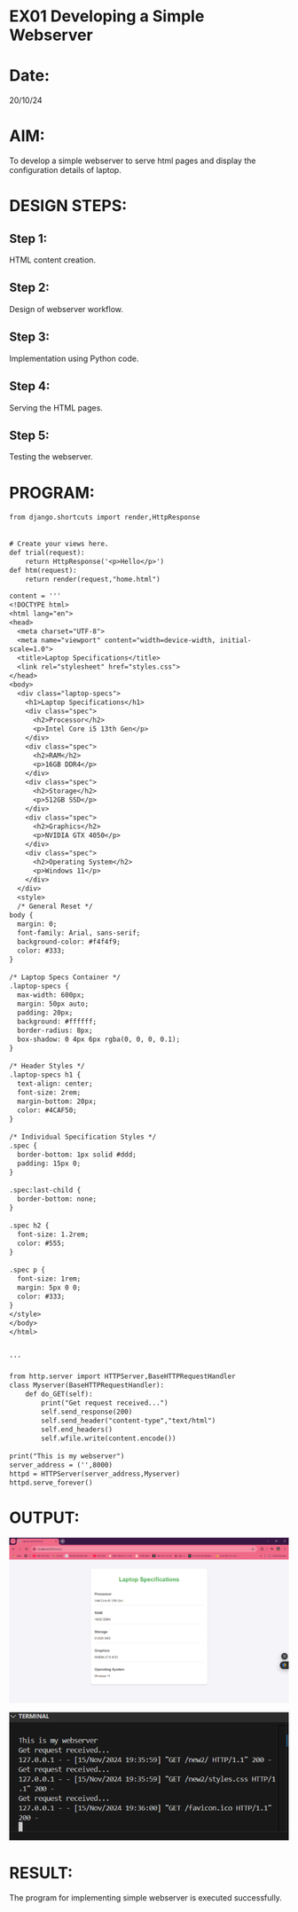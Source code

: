 # EX01 Developing a Simple Webserver

# Date:
20/10/24

# AIM:
To develop a simple webserver to serve html pages and display the configuration details of laptop.

# DESIGN STEPS:
## Step 1:
HTML content creation.

## Step 2:
Design of webserver workflow.

## Step 3:
Implementation using Python code.

## Step 4:
Serving the HTML pages.

## Step 5:
Testing the webserver.

# PROGRAM:
~~~
from django.shortcuts import render,HttpResponse


# Create your views here.
def trial(request):
    return HttpResponse('<p>Hello</p>')
def htm(request):
    return render(request,"home.html")

~~~
~~~
content = '''
<!DOCTYPE html>
<html lang="en">
<head>
  <meta charset="UTF-8">
  <meta name="viewport" content="width=device-width, initial-scale=1.0">
  <title>Laptop Specifications</title>
  <link rel="stylesheet" href="styles.css">
</head>
<body>
  <div class="laptop-specs">
    <h1>Laptop Specifications</h1>
    <div class="spec">
      <h2>Processor</h2>
      <p>Intel Core i5 13th Gen</p>
    </div>
    <div class="spec">
      <h2>RAM</h2>
      <p>16GB DDR4</p>
    </div>
    <div class="spec">
      <h2>Storage</h2>
      <p>512GB SSD</p>
    </div>
    <div class="spec">
      <h2>Graphics</h2>
      <p>NVIDIA GTX 4050</p>
    </div>
    <div class="spec">
      <h2>Operating System</h2>
      <p>Windows 11</p>
    </div>
  </div>
  <style>
  /* General Reset */
body {
  margin: 0;
  font-family: Arial, sans-serif;
  background-color: #f4f4f9;
  color: #333;
}

/* Laptop Specs Container */
.laptop-specs {
  max-width: 600px;
  margin: 50px auto;
  padding: 20px;
  background: #ffffff;
  border-radius: 8px;
  box-shadow: 0 4px 6px rgba(0, 0, 0, 0.1);
}

/* Header Styles */
.laptop-specs h1 {
  text-align: center;
  font-size: 2rem;
  margin-bottom: 20px;
  color: #4CAF50;
}

/* Individual Specification Styles */
.spec {
  border-bottom: 1px solid #ddd;
  padding: 15px 0;
}

.spec:last-child {
  border-bottom: none;
}

.spec h2 {
  font-size: 1.2rem;
  color: #555;
}

.spec p {
  font-size: 1rem;
  margin: 5px 0 0;
  color: #333;
}
</style>
</body>
</html>


'''

from http.server import HTTPServer,BaseHTTPRequestHandler
class Myserver(BaseHTTPRequestHandler):
    def do_GET(self):
        print("Get request received...")
        self.send_response(200)
        self.send_header("content-type","text/html")
        self.end_headers()
        self.wfile.write(content.encode())

print("This is my webserver")
server_address = ('',8000)
httpd = HTTPServer(server_address,Myserver)
httpd.serve_forever()
~~~

# OUTPUT:
![alt text](<Screenshot 2024-11-15 195523.png>) 

![alt text](<Screenshot 2024-11-15 193920.png>)
# RESULT:
The program for implementing simple webserver is executed successfully.
